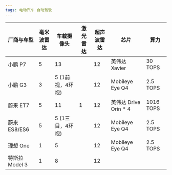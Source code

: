 ```yaml
---
tags: 电动汽车 自动驾驶
---
```


| 厂商与车型     | 毫米波雷达 | 车载摄像头 | 激光雷达 | 超声波雷达 | 芯片 | 算力 |
| -------------- | ---------- | ---------- | -------- | ---------- | -------------- | -------------- |
| 小鹏 P7 | 5 | 13 |  | 12 | 英伟达 Xavier | 30 TOPS |
| 小鹏 G3        | 3 | 5 (1前视，4环视) |          | 12 | Mobileye Eye Q4 | 2.5 TOPS |
| 蔚来 ET7       | 5          | 11 | 1 | 12 | 英伟达 Drive Orin * 4 | 1016 TOPS |
| 蔚来 ES8/ES6 | 5 | 5 (1三目，4环视) |  | 12 | Mobileye Eye Q4 | 2.5 TOPS |
| 理想 One       | 1 | 5 |          | 12 | Mobileye Eye Q4 | 2.5 TOPS |
| 特斯拉 Model 3 | 1          | 8       |          | 12         |          |          |

